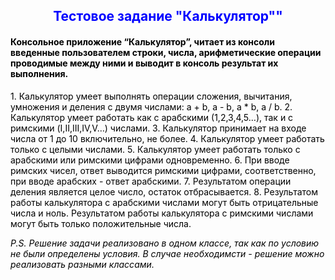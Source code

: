 <h2 align="center"><font color="blue">Тестовое задание "Калькулятор""</h3>
<h4 align="left"> <font color="black">Консольное приложение “Калькулятор”, читает из консоли введенные пользователем строки, числа, арифметические операции проводимые между ними и выводит в консоль результат их выполнения. </h3>
1. Калькулятор умеет выполнять операции сложения, вычитания, умножения и деления с двумя числами: a + b, a - b, a * b, a / b.
2. Калькулятор умеет работать как с арабскими (1,2,3,4,5…), так и с римскими (I,II,III,IV,V…) числами.
3. Калькулятор принимает на входе числа от 1 до 10 включительно, не более.
4. Калькулятор умеет работать только с целыми числами.
5. Калькулятор умеет работать только с арабскими или римскими цифрами одновременно.
6. При вводе римских чисел, ответ выводится римскими цифрами, соответственно, при вводе арабских - ответ арабскими.
7. Результатом операции деления является целое число, остаток отбрасывается.
8. Результатом работы калькулятора с арабскими числами могут быть отрицательные числа и ноль. Результатом работы калькулятора с римскими числами могут быть только положительные числа.

<i>P.S. Решение задачи реализовано в одном классе, так как по условию не были определены условия. В случае необходимсти - решение можно реализовать разными классами.</i>
